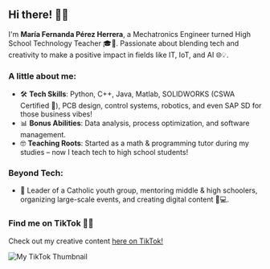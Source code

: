 ## Hi there! 👋✨  

I'm **María Fernanda Pérez Herrera**, a Mechatronics Engineer turned High School Technology Teacher 🎓🚀. Passionate about blending tech and creativity to make a positive impact in fields like IT, IoT, and AI 🌐💡.  

### A little about me:  
- 🛠️ **Tech Skills**: Python, C++, Java, Matlab, SOLIDWORKS (CSWA Certified 🏅), PCB design, control systems, robotics, and even SAP SD for those business vibes!  
- 📊 **Bonus Abilities**: Data analysis, process optimization, and software management.  
- 🤓 **Teaching Roots**: Started as a math & programming tutor during my studies – now I teach tech to high school students!  

### Beyond Tech:  
- 🌱 Leader of a Catholic youth group, mentoring middle & high schoolers, organizing large-scale events, and creating digital content 🎨💻.  

### Find me on TikTok 🎥✨  
Check out my creative content [here on TikTok!](https://www.tiktok.com/@moferperez?is_from_webapp=1&sender_device=pc)  

![My TikTok Thumbnail](https://your-image-url-here.com/image.png)  
